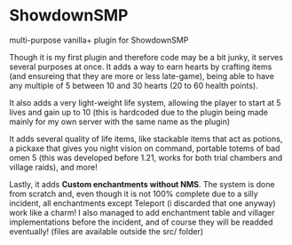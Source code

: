 # ShowdownSMP
multi-purpose vanilla+ plugin for ShowdownSMP

Though it is my first plugin and therefore code may be a bit junky, it serves several purposes at once. It adds a way to earn hearts by crafting items (and ensureing that they are more or less late-game), being able to have any multiple of 5 between 10 and 30 hearts (20 to 60 health points).

It also adds a very light-weight life system, allowing the player to start at 5 lives and gain up to 10 (this is hardcoded due to the plugin being made mainly for my own server with the same name as the plugin)

It adds several quality of life items, like stackable items that act as potions, a pickaxe that gives you night vision on command, portable totems of bad omen 5 (this was developed before 1.21, works for both trial chambers and village raids), and more!

Lastly, it adds **Custom enchantments without NMS**. The system is done from scratch and, even though it is not 100% complete due to a silly incident, all enchantments except Teleport (i discarded that one anyway) work like a charm! I also managed to add enchantment table and villager implementations before the incident, and of course they will be readded eventually! (files are available outside the src/ folder)
